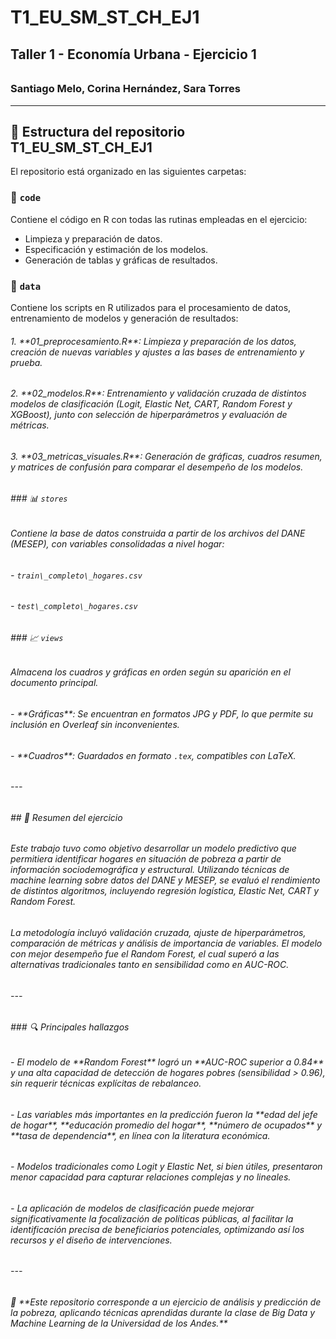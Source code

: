 # T1_EU_SM_ST_CH_EJ1 

## Taller 1 - Economía Urbana - Ejercicio 1  

###### 

### Santiago Melo, Corina Hernández, Sara Torres  

---

## 📂 Estructura del repositorio T1_EU_SM_ST_CH_EJ1 

El repositorio está organizado en las siguientes carpetas:

### 📄 `code`  
Contiene el código en R con todas las rutinas empleadas en el ejercicio:
- Limpieza y preparación de datos.
- Especificación y estimación de los modelos.
- Generación de tablas y gráficas de resultados.  

### 📜 `data`  

Contiene los scripts en R utilizados para el procesamiento de datos, entrenamiento de modelos y generación de resultados:  

###### 1\. \*\*01\_preprocesamiento.R\*\*: Limpieza y preparación de los datos, creación de nuevas variables y ajustes a las bases de entrenamiento y prueba.  

###### 2\. \*\*02\_modelos.R\*\*: Entrenamiento y validación cruzada de distintos modelos de clasificación (Logit, Elastic Net, CART, Random Forest y XGBoost), junto con selección de hiperparámetros y evaluación de métricas.  

###### 3\. \*\*03\_metricas\_visuales.R\*\*: Generación de gráficas, cuadros resumen, y matrices de confusión para comparar el desempeño de los modelos.  

###### 

###### \### 📊 `stores`  

###### Contiene la base de datos construida a partir de los archivos del DANE (MESEP), con variables consolidadas a nivel hogar:  

###### \- `train\_completo\_hogares.csv`  

###### \- `test\_completo\_hogares.csv`  

###### 

###### \### 📈 `views`  

###### Almacena los cuadros y gráficas en orden según su aparición en el documento principal.  

###### 

###### \- \*\*Gráficas\*\*: Se encuentran en formatos JPG y PDF, lo que permite su inclusión en Overleaf sin inconvenientes.  

###### \- \*\*Cuadros\*\*: Guardados en formato `.tex`, compatibles con LaTeX.  

###### 

###### ---

###### 

###### \## 📌 Resumen del ejercicio  

###### 

###### Este trabajo tuvo como objetivo desarrollar un modelo predictivo que permitiera identificar hogares en situación de pobreza a partir de información sociodemográfica y estructural. Utilizando técnicas de machine learning sobre datos del DANE y MESEP, se evaluó el rendimiento de distintos algoritmos, incluyendo regresión logística, Elastic Net, CART y Random Forest.  

###### 

###### La metodología incluyó validación cruzada, ajuste de hiperparámetros, comparación de métricas y análisis de importancia de variables. El modelo con mejor desempeño fue el Random Forest, el cual superó a las alternativas tradicionales tanto en sensibilidad como en AUC-ROC.  

###### 

###### ---

###### 

###### \### 🔍 Principales hallazgos  

###### 

###### \- El modelo de \*\*Random Forest\*\* logró un \*\*AUC-ROC superior a 0.84\*\* y una alta capacidad de detección de hogares pobres (sensibilidad > 0.96), sin requerir técnicas explícitas de rebalanceo.  

###### \- Las variables más importantes en la predicción fueron la \*\*edad del jefe de hogar\*\*, \*\*educación promedio del hogar\*\*, \*\*número de ocupados\*\* y \*\*tasa de dependencia\*\*, en línea con la literatura económica.  

###### \- Modelos tradicionales como Logit y Elastic Net, si bien útiles, presentaron menor capacidad para capturar relaciones complejas y no lineales.  

###### \- La aplicación de modelos de clasificación puede mejorar significativamente la focalización de políticas públicas, al facilitar la identificación precisa de beneficiarios potenciales, optimizando así los recursos y el diseño de intervenciones.  

###### 

###### ---

###### 

###### 📌 \*\*Este repositorio corresponde a un ejercicio de análisis y predicción de la pobreza, aplicando técnicas aprendidas durante la clase de Big Data y Machine Learning de la Universidad de los Andes.\*\*



